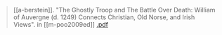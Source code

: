 > [[a-berstein]]. "The Ghostly Troop and The Battle Over Death: William of Auvergne (d. 1249) Connects Christian, Old Norse, and Irish Views". in [[m-poo2009ed]] [.pdf](a-bernstein2009.pdf)
